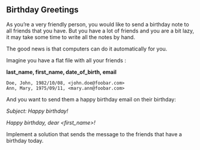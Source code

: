 ## Birthday Greetings

As you’re a very friendly person, you would like to send a birthday note to all friends that you have. But you have a lot of friends and you are a bit lazy, it may take some time to write all the notes by hand.

The good news is that computers can do it automatically for you.

Imagine you have a flat file with all your friends :


**last_name, first_name, date_of_birth, email**
```
Doe, John, 1982/10/08, <john.doe@foobar.com>
Ann, Mary, 1975/09/11, <mary.ann@foobar.com>
```

And you want to send them a happy birthday email on their birthday:

_Subject: Happy birthday!_

_Happy birthday, dear &lt;first_name&gt;!_

Implement a solution that sends the message to the friends that have a birthday today.
